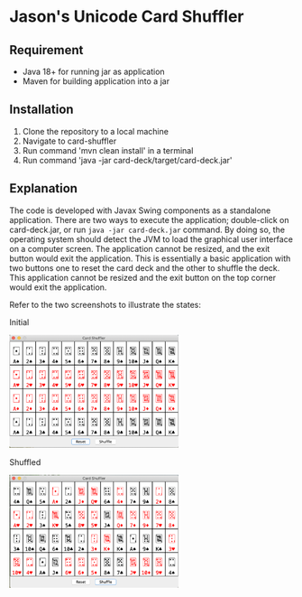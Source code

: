 # Jason's Unicode Card Shuffler

## Requirement

- Java 18+ for running jar as application
- Maven for building application into a jar

## Installation

1. Clone the repository to a local machine
2. Navigate to card-shuffler
3. Run command 'mvn clean install' in a terminal
4. Run command 'java -jar card-deck/target/card-deck.jar'

## Explanation
The code is developed with Javax Swing components as a standalone application. There are two ways to execute the application; double-click on card-deck.jar, or run `java -jar card-deck.jar` command. By doing so, the operating system should detect the JVM to load the graphical user interface on a computer screen. The application cannot be resized, and the exit button would exit the application. This is essentially a basic application with two buttons one to reset the card deck and the other to shuffle the deck. This application cannot be resized and the exit button on the top corner would exit the application.  

Refer to the two screenshots to illustrate the states:

Initial

<img src="screenshot/InitialState.png" width="300" />

Shuffled

<img src="screenshot/ShuffledState.png" width="300" />